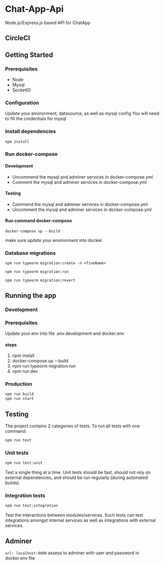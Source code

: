 # Chat-App-Api

Node.js/Express.js based API for ChatApp

## CircleCI

## Getting Started

### Prerequisites

-   Node
-   Mysql
-   SocketIO

### Configuration

Update your environment, datasource, as well as mysql config
You will need to fill the credentials for mysql

### Install dependencies

```bash
npm install
```

### Run docker-compose

#### Development

-   Uncommend the mysql and adminer services in docker-compose.yml
-   Comment the mysql and adminer services in docker-compose.yml

#### Testing

-   Commend the mysql and adminer services in docker-compose.yml
-   Uncomment the mysql and adminer services in docker-compose.yml

#### Run command docker-compose

```
docker-compose up --build
```

make sure update your environment into docker.

### Database migrations

```
npm run typeorm migration:create -n <fineName>

npm run typeorm migration:run

npm run typeorm migration:revert
```

## Running the app

### Development

### Prerequisites

Update your env into file .env.development and docker.env

#### steps

1. npm install
2. docker-compose up --build
3. npm run typeorm migration:run
4. npm run dev

### Production

```bash
npm run build
npm run start
```

## Testing

The project contains 2 categories of tests. To run all tests with one
command:

```bash
npm run test
```

### Unit tests

```bash
npm run test:unit
```

Test a single thing at a time. Unit tests should be fast, should not rely on
external dependencies, and should be run regularly (during automated builds).

### Integration tests

```bash
npm run test:integration
```

Test the interactions between modules/services. Such tests can test
integrations amongst internal services as well as integrations with external services.

## Adminer

`url: localhost:8080`
assess to adminer with user and password in docker.env file
